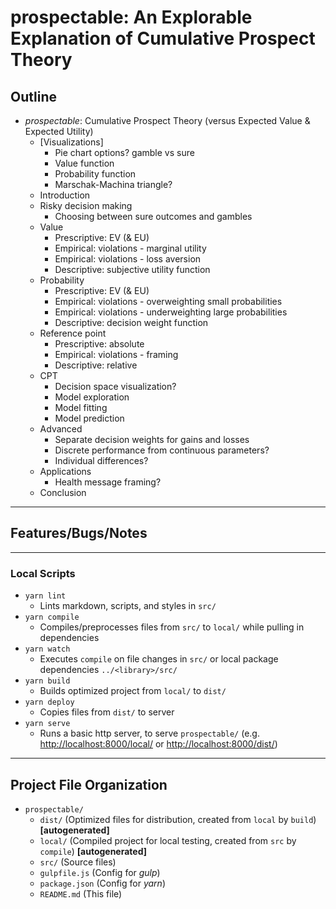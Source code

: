 <!--lint ignore first-heading-level-->

# prospectable: An Explorable Explanation of Cumulative Prospect Theory

## Outline

- *prospectable*: Cumulative Prospect Theory (versus Expected Value & Expected Utility)
  - [Visualizations]
    - Pie chart options? gamble vs sure
    - Value function
    - Probability function
    - Marschak-Machina triangle?
  - Introduction
  - Risky decision making
    - Choosing between sure outcomes and gambles
  - Value
    - Prescriptive: EV (& EU)
    - Empirical: violations - marginal utility
    - Empirical: violations - loss aversion
    - Descriptive: subjective utility function
  - Probability
    - Prescriptive: EV (& EU)
    - Empirical: violations - overweighting small probabilities
    - Empirical: violations - underweighting large probabilities
    - Descriptive: decision weight function
  - Reference point
    - Prescriptive: absolute
    - Empirical: violations - framing
    - Descriptive: relative
  - CPT
    - Decision space visualization?
    - Model exploration
    - Model fitting
    - Model prediction
  - Advanced
    - Separate decision weights for gains and losses
    - Discrete performance from continuous parameters?
    - Individual differences?
  - Applications
    - Health message framing?
  - Conclusion

---

## Features/Bugs/Notes

---

### Local Scripts

- `yarn lint`
  - Lints markdown, scripts, and styles in `src/`
- `yarn compile`
  - Compiles/preprocesses files from `src/` to `local/` while pulling in dependencies
- `yarn watch`
  - Executes `compile` on file changes in `src/` or local package dependencies `../<library>/src/`
- `yarn build`
  - Builds optimized project from `local/` to `dist/`
- `yarn deploy`
  - Copies files from `dist/` to server
- `yarn serve`
  - Runs a basic http server, to serve `prospectable/` (e.g. <http://localhost:8000/local/> or <http://localhost:8000/dist/>)

---

## Project File Organization

- `prospectable/`
  - `dist/` (Optimized files for distribution, created from `local` by `build`)
    **\[autogenerated\]**
  - `local/` (Compiled project for local testing, created from `src` by `compile`)
    **\[autogenerated\]**
  - `src/` (Source files)
  - `gulpfile.js` (Config for *gulp*)
  - `package.json` (Config for *yarn*)
  - `README.md` (This file)
